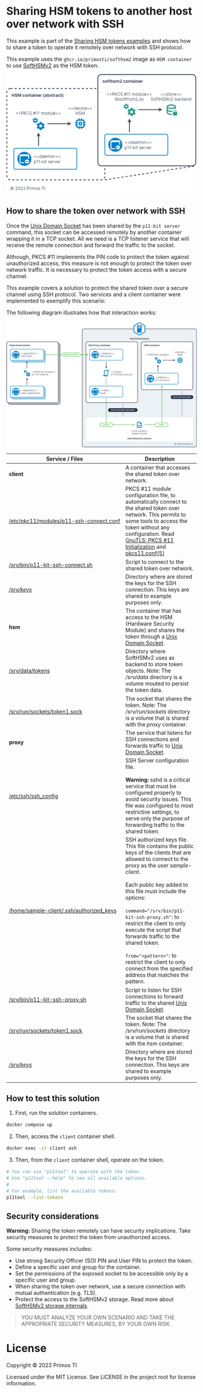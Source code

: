 # Sharing HSM tokens to another host over network with SSH

This example is part of the [Sharing HSM tokens examples](../README.md#sharing-hsm-tokens-examples) and shows how to
share a token to operate it remotely over network with SSH protocol.

This example uses the `ghcr.io/primosti/softhsm2` image as `HSM container` to use [SoftHSMv2] as the HSM token.

![softhsm2-container-diagram](softhsm2-container.png "Softhsm2 container diagram")

## How to share the token over network with SSH

Once the [Unix Domain Socket] has been shared by the `p11-kit server` command, this socket can be accessed remotely by
another container wrapping it in a TCP socket. All we need is a TCP listener service that will receive the remote
connection and forward the traffic to the socket.

Although, PKCS #11 implements the PIN code to protect the token against unauthorized access, this measure is not enough
to protect the token over network traffic. It is necessary to protect the token access with a secure channel.

This example covers a solution to protect the shared token over a secure channel using SSH protocol. Two services
and a client container were implemented to exemplify this scenario:

The following diagram illustrates how that interaction works:

![share-token-diagram]

|Service / Files|Description|
|-|-|
|**client**|A container that accesses the shared token over network.|
|<nobr>[/etc/pkc11/modules/p11-ssh-connect.conf](services/client/etc/pkcs11/modules/p11-kit-ssh-connect.module)</nobr>|PKCS #11 module configuration file, to automatically connect to the shared token over network. This permits to some tools to access the token without any configuration. Read [GnuTLS: PKCS #11 Initialization] and [pkcs11.conf(5)]|
|<nobr>[/srv/bin/p11-kit-ssh-connect.sh](services/client/srv/bin/p11-kit-ssh-connect.sh)</nobr>|Script to connect to the shared token over network.|
|<nobr>*[/srv/keys](../volumes/keys/)*</nobr>|Directory where are stored the keys for the SSH connection. This keys are shared to example purposes only.|
|**hsm**|The container that has access to the HSM (Hardware Security Module) and shares the token through a [Unix Domain Socket].|
|<nobr>[/srv/data/tokens](../volumes/data/tokens/)</nobr>|Directory where SoftHSMv2 uses as backend to store token objects. Note: The */srv/data* directory is a volume mouted to persist the token data.|
|<nobr>[/srv/run/sockets/token1.sock](services/hsm/volumes/sockets/)</nobr>|The socket that shares the token. Note: The */srv/run/sockets* directory is a volume that is shared with the *proxy* container.|
|**proxy**|The service that listens for SSH connections and forwards traffic to [Unix Domain Socket].|
|<nobr>[/etc/ssh/ssh_config](services/proxy/etc/ssh/sshd_config)</nobr>|SSH Server configuration file.<br/><br/>**Warning:** sshd is a critical service that must be configured properly to avoid security issues. This file was configured to most restrictive settings, to serve only the purpose of forwarding traffic to the shared token.|
|<nobr>[/home/sample-client/.ssh/authorized_keys](services/proxy/home/sample-client/.ssh/authorized_keys)</nobr>|SSH authorized keys file. This file contains the public keys of the clients that are allowed to connect to the proxy as the user *sample-client*.<br/><br/>Each public key added to this file must include the options:<br/><br/>`command="/srv/bin/p11-kit-ssh-proxy.sh"`: to restrict the client to only execute the script that forwards traffic to the shared token.<br/><br/>`from="<pattern>"`: to restrict the client to only connect from the specified address that matches the pattern.|
|<nobr>[/srv/bin/p11-kit-ssh-proxy.sh](services/proxy/srv/bin/p11-kit-ssh-proxy.sh)</nobr>|Script to listen for SSH connections to forward traffic to the shared [Unix Domain Socket].|
|<nobr>[/srv/run/sockets/token1.sock](services/hsm/volumes/sockets/)</nobr>|The socket that shares the token. Note: The */srv/run/sockets* directory is a volume that is shared with the *hsm* container.|
|<nobr>*[/srv/keys](../volumes/keys/)*</nobr>|Directory where are stored the keys for the SSH connection. This keys are shared to example purposes only.|

## How to test this solution

1. First, run the solution containers.

```sh
docker compose up
```

2. Then, access the `client` container shell.

```sh
docker exec -it client ash
```

3. Then, from the `client` container shell, operate on the token.

```sh
# You can use "p11tool" to operate with the token.
# Use "p11tool --help" to see all available options.
#
# For example, list the available tokens:
p11tool --list-tokens
```

## Security considerations

**Warning:** Sharing the token remotely can have security implications. Take security measures to protect the token from
unauthorized access.

Some security measures includes:

- Use strong Security Officer (SO) PIN and User PIN to protect the token.
- Define a specific user and group for the container.
- Set the permissions of the exposed socket to be accessible only by a specific user and group.
- When sharing the token over network, use a secure connection with mutual authentication (e.g. TLS).
- Protect the access to the SoftHSMv2 storage. Read more about [SoftHSMv2 storage internals].

> YOU MUST ANALYZE YOUR OWN SCENARIO AND TAKE THE APPROPRIATE SECURITY MEASURES, BY YOUR OWN RISK.

# License

Copyright © 2023 Primos TI

Licensed under the MIT License. See LICENSE in the project root for license information.


[Unix Domain Socket]: https://man7.org/linux/man-pages/man7/unix.7.html
[SoftHSMv2]: https://www.opendnssec.org/softhsm/
[SoftHSMv2 storage internals]: https://xakcop.com/post/softhsmv2/
[share-token-diagram]: share-token-over-ssh.png "Sharing HSM tokens to another host over network with SSH"
[GnuTLS: PKCS #11 Initialization]: https://www.gnutls.org/manual/html_node/PKCS11-Initialization.html
[pkcs11.conf(5)]: https://man.archlinux.org/man/pkcs11.conf.5.en